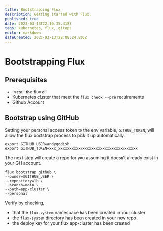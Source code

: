 ```yaml
---
title: Bootstrapping Flux
description: Getting started with Flux.
published: true
date: 2023-03-13T22:10:35.418Z
tags: kubernetes, flux, gitops
editor: markdown
dateCreated: 2023-03-13T22:08:24.830Z
---
```


# Bootstrapping Flux

## Prerequisites

- Install the flux cli
- Kubernetes cluster that meet the `flux check --pre` requirements
- Github Account

## Bootstrap using GitHub

Setting your personal access token to the env variable, `GITHUB_TOKEN`, will allow the flux bootstrap process to pick it up automatically.

```
export GITHUB_USER=andygodish
export GITHUB_TOKEN=xxx_xxxxxxxxxxxxxxxxxxxxxxxxxxxxxxxxxxxx
```

The next step will create a repo for you assuming it doesn't already exist in your GH account. 

```
flux bootstrap github \
--owner=$GITHUB_USER \
--repository=lb \
--branch=main \
--path=app-cluster \
--personal
```

Verify by checking,

- that the `flux-system` namespace has been created in your cluster
- the `flux-system` directory has been created in your new repo
- the deploy key for your flux app-cluster has been created


